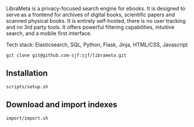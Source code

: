 LibraMeta is a privacy-focused search engine for ebooks. It is designed to serve as a frontend for archives of digital books, scientific papers and scanned physical books. It is entirely self-hosted, there is no user tracking and no 3rd party tools. It offers powerful filtering capabilities, intuitive search, and a mobile first interface. 

Tech stack: Elasticsearch, SQL, Python, Flask, Jinja, HTML/CSS, Javascript

```
git clone git@github.com-sjf:sjf/librameta.git
```

## Installation

```
scripts/setup.sh

```

## Download and import indexes
```
import/import.sh
```


